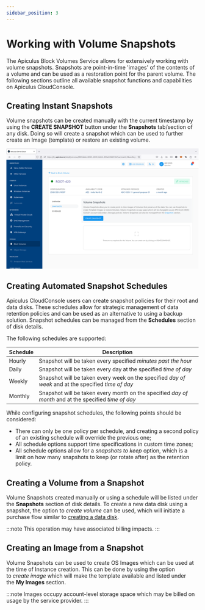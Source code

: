 ```yaml
---
sidebar_position: 3
---
```

# Working with Volume Snapshots

The Apiculus Block Volumes Service allows for extensively working with volume snapshots. Snapshots are point-in-time 'images' of the contents of a volume and can be used as a restoration point for the parent volume. The following sections outline all available snapshot functions and capabilities on Apiculus CloudConsole.

## Creating Instant Snapshots

Volume snapshots can be created manually with the current timestamp by using the **CREATE SNAPSHOT** button under the **Snapshots** tab/section of any disk. Doing so will create a snapshot which can be used to further create an Image (template) or restore an existing volume.

![Working with Volume Snapshots](img/WorkingwithVolumeSnapshots.png)

## Creating Automated Snapshot Schedules

Apiculus CloudConsole users can create snapshot policies for their root and data disks. These schedules allow for strategic management of data retention policies and can be used as an alternative to using a backup solution. Snapshot schedules can be managed from the **Schedules** section of disk details.

The following schedules are supported:

|Schedule|Description|
|---|---|
|Hourly|Snapshot will be taken every specified _minutes past the hour_|
|Daily|Snapshot will be taken every day at the specified _time of day_|
|Weekly|Snapshot will be taken every week on the specified _day of week_ and at the specified _time of day_|
|Monthly|Snapshot will be taken every month on the specified _day of month_ and at the specified _time of day_|

While configuring snapshot schedules, the following points should be considered:

- There can only be one policy per schedule, and creating a second policy of an existing schedule will override the previous one;
- All schedule options support time specifications in custom time zones;
- All schedule options allow for a _snapshots to keep_ option, which is a limit on how many snapshots to keep (or rotate after) as the retention policy.

## Creating a Volume from a Snapshot

Volume Snapshots created manually or using a schedule will be listed under the **Snapshots** section of disk details. To create a new data disk using a snapshot, the option to _create volume_ can be used, which will initiate a purchase flow similar to [creating a data disk](https://docs.apiculus.com/hc/en-in/articles/13233099636125).

:::note
This operation may have associated billing impacts.
:::

## Creating an Image from a Snapshot

Volume Snapshots can be used to create OS Images which can be used at the time of Instance creation. This can be done by using the option to _create image_ which will make the template available and listed under the **My Images** section.

:::note
Images occupy account-level storage space which may be billed on usage by the service provider.
:::